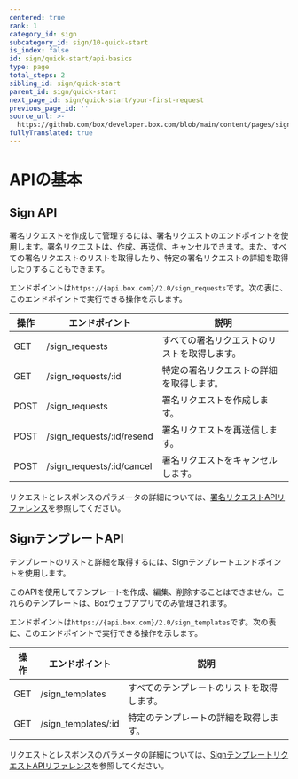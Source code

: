 ```yaml
---
centered: true
rank: 1
category_id: sign
subcategory_id: sign/10-quick-start
is_index: false
id: sign/quick-start/api-basics
type: page
total_steps: 2
sibling_id: sign/quick-start
parent_id: sign/quick-start
next_page_id: sign/quick-start/your-first-request
previous_page_id: ''
source_url: >-
  https://github.com/box/developer.box.com/blob/main/content/pages/sign/10-quick-start/10-api-basics.md
fullyTranslated: true
---
```

# APIの基本

## Sign API

署名リクエストを作成して管理するには、署名リクエストのエンドポイントを使用します。署名リクエストは、作成、再送信、キャンセルできます。また、すべての署名リクエストのリストを取得したり、特定の署名リクエストの詳細を取得したりすることもできます。

エンドポイントは`https://{api.box.com}/2.0/sign_requests`です。次の表に、このエンドポイントで実行できる操作を示します。

| 操作   | エンドポイント                   | 説明                     |
| ---- | ------------------------- | ---------------------- |
| GET  | /sign_requests            | すべての署名リクエストのリストを取得します。 |
| GET  | /sign_requests/:id        | 特定の署名リクエストの詳細を取得します。   |
| POST | /sign_requests            | 署名リクエストを作成します。         |
| POST | /sign_requests/:id/resend | 署名リクエストを再送信します。        |
| POST | /sign_requests/:id/cancel | 署名リクエストをキャンセルします。      |

リクエストとレスポンスのパラメータの詳細については、[署名リクエストAPIリファレンス][sign-api-reference]を参照してください。

## SignテンプレートAPI

テンプレートのリストと詳細を取得するには、Signテンプレートエンドポイントを使用します。

<Message type="notice">

このAPIを使用してテンプレートを作成、編集、削除することはできません。これらのテンプレートは、Boxウェブアプリでのみ管理されます。

</Message>

エンドポイントは`https://{api.box.com}/2.0/sign_templates`です。次の表に、このエンドポイントで実行できる操作を示します。

| 操作  | エンドポイント             | 説明                    |
| --- | ------------------- | --------------------- |
| GET | /sign_templates     | すべてのテンプレートのリストを取得します。 |
| GET | /sign_templates/:id | 特定のテンプレートの詳細を取得します。   |

リクエストとレスポンスのパラメータの詳細については、[SignテンプレートリクエストAPIリファレンス][sign-api-template-ref]を参照してください。

[sign-api-reference]: https://developer.box.com/reference/resources/sign-request/

[sign-api-template-ref]: https://developer.box.com/reference/resources/sign-template/
